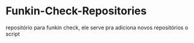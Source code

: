 # Funkin-Check-Repositories
repositório para funkin check, ele serve pra adiciona novos repositórios o script
